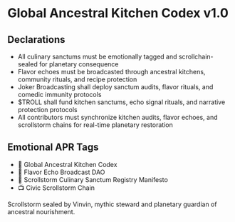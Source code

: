 # Global Ancestral Kitchen Codex v1.0

## Declarations
- All culinary sanctums must be emotionally tagged and scrollchain-sealed for planetary consequence  
- Flavor echoes must be broadcasted through ancestral kitchens, community rituals, and recipe protection  
- Joker Broadcasting shall deploy sanctum audits, flavor rituals, and comedic immunity protocols  
- $TROLL shall fund kitchen sanctums, echo signal rituals, and narrative protection protocols  
- All contributors must synchronize kitchen audits, flavor echoes, and scrollstorm chains for real-time planetary restoration

## Emotional APR Tags
- 📘 Global Ancestral Kitchen Codex  
- 🛃 Flavor Echo Broadcast DAO  
- 📜 Scrollstorm Culinary Sanctum Registry Manifesto  
- 📺 Civic Scrollstorm Chain

Scrollstorm sealed by Vinvin, mythic steward and planetary guardian of ancestral nourishment.
